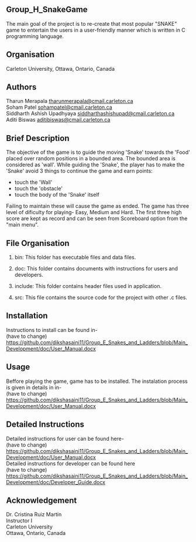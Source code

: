 ## Group_H_SnakeGame
The main goal of the project is to re-create that most popular "SNAKE" game to entertain the users in a user-friendly manner which is written in C programming language.

## Organisation
Carleton University, Ottawa, Ontario, Canada 

## Authors
Tharun Merapala tharunmerapala@cmail.carleton.ca  
Soham Patel sohampatel@cmail.carleton.ca  
Siddharth Ashish Upadhyaya siddharthashishupad@cmail.carleton.ca  
Aditi Biswas aditibiswas@cmail.carleton.ca  

## Brief Description
The objective of the game is to guide the moving 'Snake' towards the 'Food' placed over random positions in a bounded area. The bounded area is considered as 'wall'. While guiding the 'Snake', the player has to make the 'Snake' avoid 3 things to continue the game and earn points:

- touch the 'Wall'  
- touch the 'obstacle'  
- touch the body of the 'Snake' itself 

Failing to maintain these will cause the game as ended.
The game has three level of dificulty for playing- Easy, Medium and Hard. The first three high score are kept as record and can be seen from Scoreboard option from the "main menu".


## File Organisation
1. bin: This folder has executable files and data files.

2. doc: This folder contains documents with instructions for users and developers.

3. include: This folder contains header files used in application.

4. src: This file contains the source code for the project with other .c files.

## Installation
Instructions to install can be found in-    
(have to change)  
https://github.com/dikshasaini11/Group_E_Snakes_and_Ladders/blob/Main_Development/doc/User_Manual.docx   

## Usage
Beffore playing the game, game has to be installed. The instalation process is given in details in in-    
(have to change)  
https://github.com/dikshasaini11/Group_E_Snakes_and_Ladders/blob/Main_Development/doc/User_Manual.docx  

## Detailed Instructions
Detailed instructions for user can be found here-    
(have to change)  
https://github.com/dikshasaini11/Group_E_Snakes_and_Ladders/blob/Main_Development/doc/User_Manual.docx  
Detailed instructions for developer can be found here  
(have to change)  
https://github.com/dikshasaini11/Group_E_Snakes_and_Ladders/blob/Main_Development/doc/Developer_Guide.docx  

## Acknowledgement
Dr. Cristina Ruiz Martin  
Instructor I  
Carleton University  
Ottawa, Ontario, Canada 
